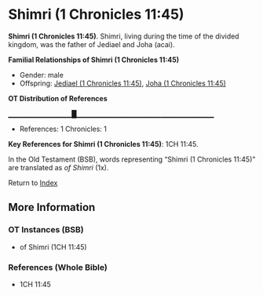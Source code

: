 # Shimri (1 Chronicles 11:45)
**Shimri (1 Chronicles 11:45)**. 
Shimri, living during the time of the divided kingdom, was the father of Jediael and Joha (acai). 




**Familial Relationships of Shimri (1 Chronicles 11:45)**


* Gender: male
* Offspring: [Jediael (1 Chronicles 11:45)](Jediael.2.md), [Joha (1 Chronicles 11:45)](Joha.2.md)


**OT Distribution of References**

▁▁▁▁▁▁▁▁▁▁▁▁█▁▁▁▁▁▁▁▁▁▁▁▁▁▁▁▁▁▁▁▁▁▁▁▁▁▁
* References: 1 Chronicles: 1



**Key References for Shimri (1 Chronicles 11:45)**: 
1CH 11:45. 


In the Old Testament (BSB), words representing “Shimri (1 Chronicles 11:45)” are translated as 
*of Shimri* (1x). 




Return to [Index](00-Index.md)

## More Information

### OT Instances (BSB)

* of Shimri (1CH 11:45)



### References (Whole Bible)

* 1CH 11:45



